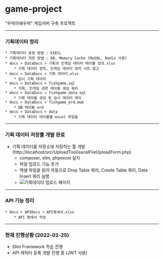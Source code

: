# game-project
"우럭아왜우럭" 게임서버 구축 프로젝트

---
### 기획데이터 정리
    * 기획데이터 표현 방법 : EXECL
    * 기획데이터 저장 방법 : DB, Memory Cache (MySQL, Redis 사용)
    * docs > DataDocs > 기획과 인게임 데이터 테이블 정의.xlsx
        * 기획 데이터 정의, 인게임 데이터 정의 시트 참고
    * docs > DataDocs > 기획 데이터.xlsx
        * 임시 기획 데이터
    * docs > DataDocs > fishgame.sql
        * 기획, 인게임 관련 테이블 생성 쿼리
    * docs > DataDocs > fishgame_data.sql
        * 기획 테이블 생성 및 임시 데이터 쿼리
    * docs > DataDocs > fishgame_erd.mwb
        * DB 테이블 erd
    * docs > DataDocs > data
        * 기획 데이터 테이블별 excel 파일들
---
### 기획 데이터 저장툴 개발 완료
* 기획 데이터를 저장소에 저장하는 툴 개발 (http://localhost/src/UploadTool/excelFileUploadForm.php)
  * composer, slim, phpexcel 설치
  * 파일 업로드 기능 추가
  * 엑셀 파일을 읽어 자동으로 Drop Table 쿼리, Create Table 쿼리, Data Insert 쿼리 실행
  * ![기획데이터 업로드 페이지](https://user-images.githubusercontent.com/97434281/153375531-bf153072-1ec3-4e12-a891-ff5891aff55c.PNG)

---
### API 기능 정리
    * docs > APIDocs > API명세서.xlsx
        * API 명세서 작성
---
### 현재 진행상황 (2022-02-25)
* Slim Framework 학습 진행
* API 캐릭터 등록 개발 진행 중 (JWT 사용)